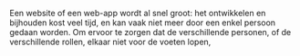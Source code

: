 Een website of een web-app wordt al snel groot: het ontwikkelen en bijhouden kost veel tijd, en kan vaak niet meer door een enkel persoon gedaan worden. Om ervoor te zorgen dat de verschillende personen, of de verschillende rollen, elkaar niet voor de voeten lopen, 
